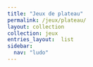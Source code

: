 ```yaml
---
title: "Jeux de plateau"
permalink: /jeux/plateau/
layout: collection
collection: jeux
entries_layout:  list
sidebar:
  nav: "ludo"
---
```


